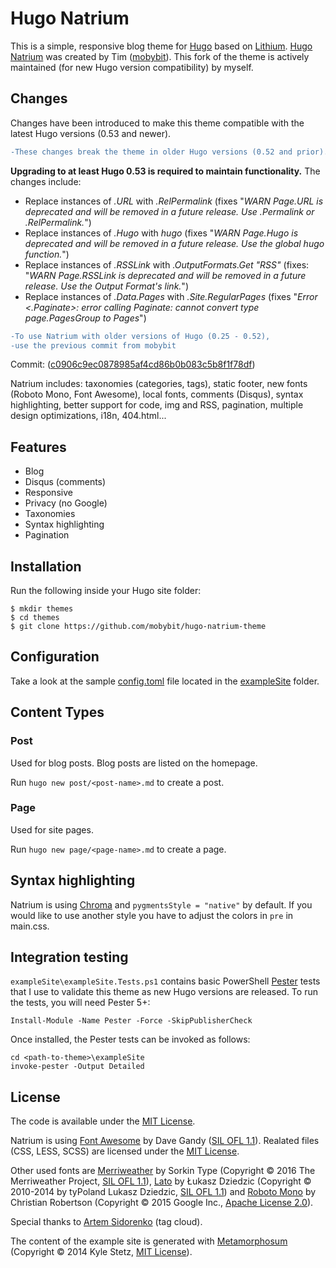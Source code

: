 # Hugo Natrium
This is a simple, responsive blog theme for [Hugo](https://gohugo.io/) based on [Lithium](https://github.com/jrutheiser/hugo-lithium-theme.git). [Hugo Natrium](https://github.com/mobybit/hugo-natrium-theme) was created by Tim ([mobybit](https://github.com/mobybit)). This fork of the theme is actively maintained (for new Hugo version compatibility) by myself.

## Changes
Changes have been introduced to make this theme compatible with the latest Hugo versions (0.53 and newer).

```diff
-These changes break the theme in older Hugo versions (0.52 and prior).
```
**Upgrading to at least Hugo 0.53 is required to maintain functionality.** The changes include:

* Replace instances of *.URL* with *.RelPermalink* (fixes "*WARN Page.URL is deprecated and will be removed in a future release. Use .Permalink or .RelPermalink.*")
* Replace instances of *.Hugo* with *hugo* (fixes "*WARN Page.Hugo is deprecated and will be removed in a future release. Use the global hugo function.*")
* Replace instances of *.RSSLink* with *.OutputFormats.Get "RSS"* (fixes: "*WARN Page.RSSLink is deprecated and will be removed in a future release. Use the Output Format's link.*")
* Replace instances of *.Data.Pages* with *.Site.RegularPages* (fixes "*Error <.Paginate>: error calling Paginate: cannot convert type page.PagesGroup to Pages*")

```diff
-To use Natrium with older versions of Hugo (0.25 - 0.52),
-use the previous commit from mobybit
```
Commit: ([c0906c9ec0878985af4cd86b0b083c5b8f1f78df](https://github.com/mobybit/hugo-natrium-theme/tree/c0906c9ec0878985af4cd86b0b083c5b8f1f78df))

Natrium includes: taxonomies (categories, tags), static footer, new fonts (Roboto Mono, Font Awesome), local fonts, comments (Disqus), syntax highlighting, better support for code, img and RSS, pagination, multiple design optimizations, i18n, 404.html...


## Features
- Blog
- Disqus (comments)
- Responsive
- Privacy (no Google)
- Taxonomies
- Syntax highlighting
- Pagination


## Installation
Run the following inside your Hugo site folder:

```
$ mkdir themes
$ cd themes
$ git clone https://github.com/mobybit/hugo-natrium-theme
```


## Configuration
Take a look at the sample [config.toml](https://github.com/neil-sabol/hugo-natrium-theme/blob/master/exampleSite/config.toml)
file located in the [exampleSite](https://github.com/neil-sabol/hugo-natrium-theme/blob/master/exampleSite) folder.


## Content Types

### Post
Used for blog posts. Blog posts are listed on the homepage.

Run `hugo new post/<post-name>.md` to create a post.

### Page
Used for site pages.

Run `hugo new page/<page-name>.md` to create a page.


## Syntax highlighting
Natrium is using [Chroma](https://gohugo.io/content-management/syntax-highlighting/) and `pygmentsStyle = "native"` by default. If you would like to use another style you have to adjust the colors in `pre` in main.css.


## Integration testing
`exampleSite\exampleSite.Tests.ps1` contains basic PowerShell [Pester](https://github.com/pester/Pester) tests that I use to validate this theme as new Hugo versions are released. To run the tests, you will need Pester 5+:

```
Install-Module -Name Pester -Force -SkipPublisherCheck
```

Once installed, the Pester tests can be invoked as follows:

```
cd <path-to-theme>\exampleSite
invoke-pester -Output Detailed
```


## License
The code is available under the [MIT License](https://github.com/mobybit/hugo-natrium-theme/blob/master/LICENSE.md). 

Natrium is using [Font Awesome](http://fontawesome.io) by Dave Gandy ([SIL OFL 1.1](http://scripts.sil.org/OFL)). Realated files (CSS, LESS, SCSS) are licensed under the [MIT License](http://opensource.org/licenses/mit-license.html).

Other used fonts are [Merriweather](https://github.com/EbenSorkin/Merriweather) by Sorkin Type (Copyright © 2016 The Merriweather Project, [SIL OFL 1.1](http://scripts.sil.org/OFL)), [Lato](http://www.latofonts.com/) by Łukasz Dziedzic (Copyright © 2010-2014 by tyPoland Lukasz Dziedzic, [SIL OFL 1.1](http://scripts.sil.org/OFL)) and [Roboto Mono](https://github.com/google/roboto/) by Christian Robertson (Copyright © 2015 Google Inc., [Apache License 2.0](http://www.apache.org/licenses/LICENSE-2.0)).

Special thanks to [Artem Sidorenko](https://www.sidorenko.io/post/2017/07/nice-tagcloud-with-hugo/) (tag cloud).

The content of the example site is generated with [Metamorphosum](http://metaphorpsum.com/) (Copyright © 2014 Kyle Stetz, [MIT License](https://github.com/kylestetz/metaphorpsum/blob/master/LICENSE.md)).
